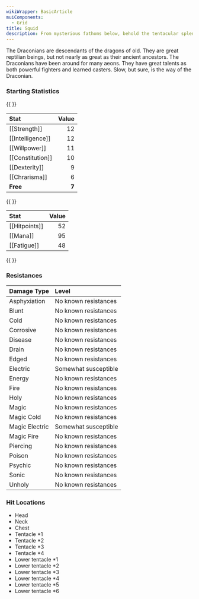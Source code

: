 ```yaml
---
wikiWrapper: BasicArticle
muiComponents: 
  - Grid
title: Squid
description: From mysterious fathoms below, behold the tentacular splendor!
---
```

The Draconians are descendants of the dragons of old.  They are great reptilian beings, but not nearly as great as their ancient ancestors.  The Draconians have been around for many aeons.  They have great talents as both powerful fighters and learned casters.  Slow, but sure, is the way of the Draconian.

### Starting Statistics
{{ <Grid container spacing={24}><Grid item> }}

| Stat            | Value     |
|:----------------|----------:|
|[[Strength]]     |      12   |
|[[Intelligence]] |      12   |
|[[Willpower]]    |      11   |
|[[Constitution]] |      10   |
|[[Dexterity]]    |       9   |
|[[Chrarisma]]    |       6   |
|**Free**         |     **7** |

{{ </Grid><Grid item> }}

| Stat         | Value |
|:-------------|------:|
|[[Hitpoints]] |    52 |
|[[Mana]]      |    95 |
|[[Fatigue]]   |    48 |

{{ </Grid></Grid> }}

### Resistances
| Damage Type    | Level                         |
|:---------------|:------------------------------|
| Asphyxiation   | No known resistances          |
| Blunt          | No known resistances          |
| Cold           | No known resistances          |
| Corrosive      | No known resistances          |
| Disease        | No known resistances          |
| Drain          | No known resistances          |
| Edged          | No known resistances          |
| Electric       | Somewhat susceptible          |
| Energy         | No known resistances          |
| Fire           | No known resistances          |
| Holy           | No known resistances          |
| Magic          | No known resistances          |
| Magic Cold     | No known resistances          |
| Magic Electric | Somewhat susceptible          |
| Magic Fire     | No known resistances          |
| Piercing       | No known resistances          |
| Poison         | No known resistances          |
| Psychic        | No known resistances          |
| Sonic          | No known resistances          |
| Unholy         | No known resistances          |


### Hit Locations
* Head
* Neck
* Chest
* Tentacle *1
* Tentacle *2
* Tentacle *3
* Tentacle *4
* Lower tentacle *1
* Lower tentacle *2
* Lower tentacle *3
* Lower tentacle *4
* Lower tentacle *5
* Lower tentacle *6